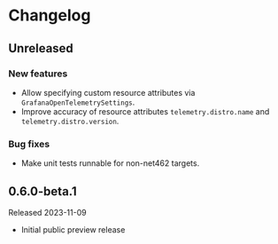 # Changelog

## Unreleased

### New features

* Allow specifying custom resource attributes via `GrafanaOpenTelemetrySettings`.
* Improve accuracy of resource attributes `telemetry.distro.name` and `telemetry.distro.version`.

### Bug fixes

* Make unit tests runnable for non-net462 targets.

## 0.6.0-beta.1

Released 2023-11-09

* Initial public preview release
